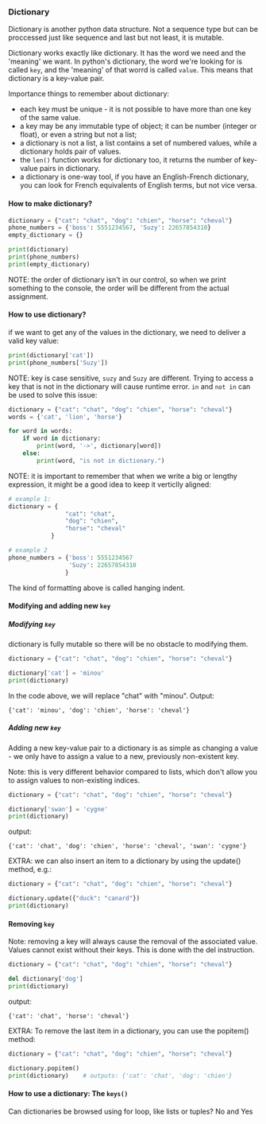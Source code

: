 ### Dictionary
Dictionary is another python data structure. Not a sequence type but can be proccessed just like sequence and last but not least, it is mutable. 

Dictionary works exactly like dictionary. It has the word we need and the 'meaning' we want. In python's dictionary, the word we're looking for is called ```key```, and the 'meaning' of that worrd is called ```value```. This means that dictionary is a key-value pair.

Importance things to remember about dictionary:
* each key must be unique - it is not possible to have more than one key of the same value.
* a key may be any immutable type of object; it can be number (integer or float), or even a string but not a list;
* a dictionary is not a list, a list contains a set of  numbered values, while a dictionary holds pair of values.
* the ```len()``` function works for dictionary too, it returns the number of key-value pairs in dictionary.
* a dictionary is one-way tool, if you have an English-French dictionary, you can look for French equivalents of English terms, but not vice versa.

#### How to make dictionary?
```python
dictionary = {"cat": "chat", "dog": "chien", "horse": "cheval"}
phone_numbers = {'boss': 5551234567, 'Suzy': 22657854310}
empty_dictionary = {}

print(dictionary)
print(phone_numbers)
print(empty_dictionary)
```
NOTE: the order of dictionary isn't in our control, so when we print something to the console, the order will be different from the actual assignment. 

#### How to use dictionary?
if we want to get any of the values in the dictionary, we need to deliver a valid key value:
```python
print(dictionary['cat'])
print(phone_numbers['Suzy'])
```
NOTE: key is case sensitive, ```suzy``` and ```Suzy``` are different. Trying to access a key that is not in the dictionary will cause runtime error. ```in``` and ```not in``` can be used to solve this issue:
```python
dictionary = {"cat": "chat", "dog": "chien", "horse": "cheval"}
words = {'cat', 'lion', 'horse'}

for word in words:
    if word in dictionary:
        print(word, '->', dictionary[word])
    else:
        print(word, "is not in dictionary.")
```
NOTE: it is important to remember that when we write a big or lengthy expression, it might be a good idea to keep it verticlly aligned:
```python
# example 1:
dictionary = {
                "cat": "chat",
                "dog": "chien",
                "horse": "cheval"
            }

# example 2
phone_numbers = {'boss': 5551234567
                 'Suzy': 22657854310
                }
```
The kind of formatting above is called hanging indent.

#### Modifying and adding new ```key```
##### Modifying ```key```
dictionary is fully mutable so there will be no obstacle to modifying them.
```python
dictionary = {"cat": "chat", "dog": "chien", "horse": "cheval"}

dictionary['cat'] = 'minou'
print(dictionary)
```
In the code above, we will replace "chat" with "minou".
Output:
```
{'cat': 'minou', 'dog': 'chien', 'horse': 'cheval'}
```
##### Adding new ```key```
Adding a new key-value pair to a dictionary is as simple as changing a value - we only have to assign a value to a new, previously non-existent key.

Note: this is very different behavior compared to lists, which don't allow you to assign values to non-existing indices.
```python
dictionary = {"cat": "chat", "dog": "chien", "horse": "cheval"}

dictionary['swan'] = 'cygne'
print(dictionary)
```
output:
```
{'cat': 'chat', 'dog': 'chien', 'horse': 'cheval', 'swan': 'cygne'}
```
EXTRA:
we can also insert an item to a dictionary by using the update() method, e.g.:
```python
dictionary = {"cat": "chat", "dog": "chien", "horse": "cheval"}

dictionary.update({"duck": "canard"})
print(dictionary)
```

#### Removing ```key```
Note: removing a key will always cause the removal of the associated value. Values cannot exist without their keys. This is done with the del instruction.
```python
dictionary = {"cat": "chat", "dog": "chien", "horse": "cheval"}

del dictionary['dog']
print(dictionary)
```
output:
```
{'cat': 'chat', 'horse': 'cheval'}
```
EXTRA:
To remove the last item in a dictionary, you can use the popitem() method:
```python
dictionary = {"cat": "chat", "dog": "chien", "horse": "cheval"}

dictionary.popitem()
print(dictionary)    # outputs: {'cat': 'chat', 'dog': 'chien'}
```

#### How to use a dictionary: The ```keys()```
Can dictionaries be browsed using for loop, like lists or tuples?
No and Yes
